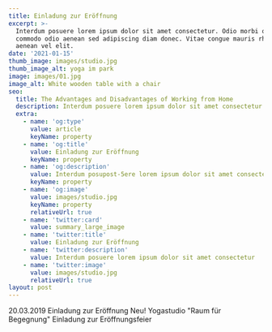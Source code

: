 ```yaml
---
title: Einladung zur Eröffnung
excerpt: >-
  Interdum posuere lorem ipsum dolor sit amet consectetur. Odio morbi quis
  commodo odio aenean sed adipiscing diam donec. Vitae congue mauris rhoncus
  aenean vel elit.
date: '2021-01-15'
thumb_image: images/studio.jpg
thumb_image_alt: yoga im park
image: images/01.jpg
image_alt: White wooden table with a chair
seo:
  title: The Advantages and Disadvantages of Working from Home
  description: Interdum posuere lorem ipsum dolor sit amet consectetur
  extra:
    - name: 'og:type'
      value: article
      keyName: property
    - name: 'og:title'
      value: Einladung zur Eröffnung
      keyName: property
    - name: 'og:description'
      value: Interdum posupost-5ere lorem ipsum dolor sit amet consectetur
      keyName: property
    - name: 'og:image'
      value: images/studio.jpg
      keyName: property
      relativeUrl: true
    - name: 'twitter:card'
      value: summary_large_image
    - name: 'twitter:title'
      value: Einladung zur Eröffnung
    - name: 'twitter:description'
      value: Interdum posuere lorem ipsum dolor sit amet consectetur
    - name: 'twitter:image'
      value: images/studio.jpg
      relativeUrl: true
layout: post
---
```


20.03.2019
Einladung zur Eröffnung
Neu! Yogastudio "Raum für Begegnung" Einladung zur Eröffnungsfeier
